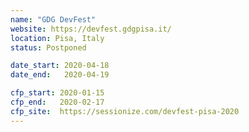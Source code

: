 ```yaml
---
name: "GDG DevFest"
website: https://devfest.gdgpisa.it/
location: Pisa, Italy
status: Postponed

date_start: 2020-04-18
date_end:   2020-04-19

cfp_start: 2020-01-15
cfp_end:   2020-02-17
cfp_site:  https://sessionize.com/devfest-pisa-2020
---
```

